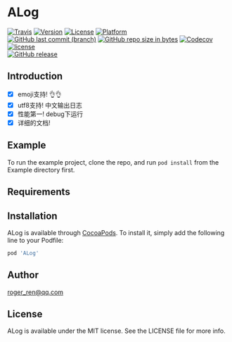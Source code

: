 # ALog

[![Travis](https://img.shields.io/travis/RogerAbyss/ALog.svg)](https://travis-ci.org/RogerAbyss/ALog)
[![Version](https://img.shields.io/cocoapods/v/ALog.svg?style=flat)](http://cocoapods.org/pods/ALog)
[![License](https://img.shields.io/cocoapods/l/ALog.svg?style=flat)](http://cocoapods.org/pods/ALog)
[![Platform](https://img.shields.io/cocoapods/p/ALog.svg?style=flat)](http://cocoapods.org/pods/ALog)
<br>
[![GitHub last commit (branch)](https://img.shields.io/github/last-commit/RogerAbyss/ALog.svg)](https://github.com/RogerAbyss/ALog)
[![GitHub repo size in bytes](https://img.shields.io/github/repo-size/RogerAbyss/ALog.svg)](https://github.com/RogerAbyss/ALog)
[![Codecov](https://img.shields.io/codecov/c/github/RogerAbyss/ALog.svg)](https://codecov.io/gh/RogerAbyss/ALog)
[![license](https://img.shields.io/github/license/RogerAbyss/ALog.svg)](https://github.com/RogerAbyss/ALog/blob/master/LICENSE)
<br>
[![GitHub release](https://img.shields.io/github/release/RogerAbyss/ALog.svg)](https://github.com/RogerAbyss/ALog)

## Introduction

 - [x] emoji支持! 👌👌
 - [x] utf8支持! 中文输出日志
 - [x] 性能第一! debug下运行
 - [x] 详细的文档! 

## Example

To run the example project, clone the repo, and run `pod install` from the Example directory first.

## Requirements

## Installation

ALog is available through [CocoaPods](http://cocoapods.org). To install
it, simply add the following line to your Podfile:

```ruby
pod 'ALog'
```

## Author

roger_ren@qq.com

## License

ALog is available under the MIT license. See the LICENSE file for more info.
